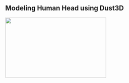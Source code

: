 Modeling Human Head using Dust3D
----------------------------------------------

<image src="https://raw.githubusercontent.com/huxingyi/free-dust3d-models/master/models/head/modeling-head-dust3d-screenshot.png" width="320" height="192">
